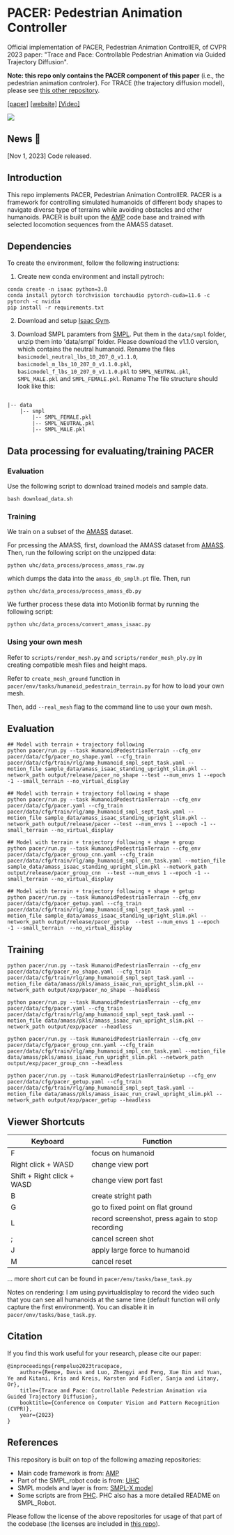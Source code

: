 # PACER: Pedestrian Animation Controller

Official implementation of PACER, Pedestrian Animation ControllER, of CVPR 2023 paper: "Trace and Pace: Controllable Pedestrian Animation via Guided Trajectory Diffusion".

**Note: this repo only contains the PACER component of this paper** (i.e., the pedestrian animation controler). For TRACE (the trajectory diffusion model), please see [this other repository](https://github.com/nv-tlabs/trace).

[[paper]](https://arxiv.org/abs/2304.01893) [[website]](https://research.nvidia.com/labs/toronto-ai/trace-pace/) [[Video]](https://www.youtube.com/watch?v=225c52QDkzg)

<div float="center">
    <img src="assets/gif/trace_pace.gif" />
</div>

## News 🚩

[Nov 1, 2023] Code released.

## Introduction
This repo implements PACER, Pedestrian Animation ControllER. PACER is a framework for controlling simulated humanoids of different body shapes to navigate diverse type of terrains while avoiding obstacles and other humanoids. PACER is built upon the [AMP](https://github.com/NVIDIA-Omniverse/IsaacGymEnvs) code base and trained with selected locomotion sequences from the AMASS dataset. 


## Dependencies

To create the environment, follow the following instructions: 

1. Create new conda environment and install pytroch:
```
conda create -n isaac python=3.8
conda install pytorch torchvision torchaudio pytorch-cuda=11.6 -c pytorch -c nvidia
pip install -r requirements.txt
```

2. Download and setup [Isaac Gym](https://developer.nvidia.com/isaac-gym). 


3. Download SMPL paramters from [SMPL](https://smpl.is.tue.mpg.de/). Put them in the `data/smpl` folder, unzip them into 'data/smpl' folder. Please download the v1.1.0 version, which contains the neutral humanoid. Rename the files `basicmodel_neutral_lbs_10_207_0_v1.1.0`, `basicmodel_m_lbs_10_207_0_v1.1.0.pkl`, `basicmodel_f_lbs_10_207_0_v1.1.0.pkl` to `SMPL_NEUTRAL.pkl`, `SMPL_MALE.pkl` and `SMPL_FEMALE.pkl`. Rename The file structure should look like this:

```

|-- data
    |-- smpl
        |-- SMPL_FEMALE.pkl
        |-- SMPL_NEUTRAL.pkl
        |-- SMPL_MALE.pkl

```

## Data processing for evaluating/training PACER

### Evaluation
Use the following script to download trained models and sample data.

```
bash download_data.sh
```

### Training

We train on a subset of the [AMASS](https://amass.is.tue.mpg.de/) dataset.

For prcessing the AMASS, first, download the AMASS dataset from [AMASS](https://amass.is.tue.mpg.de/). Then, run the following script on the unzipped data:


```
python uhc/data_process/process_amass_raw.py
```

which dumps the data into the `amass_db_smplh.pt` file. Then, run 

```
python uhc/data_process/process_amass_db.py
```

We further process these data into Motionlib format by running the following script:

```
python uhc/data_process/convert_amass_isaac.py
```

### Using your own mesh

Refer to `scripts/render_mesh.py` and `scripts/render_mesh_ply.py` in creating compatible mesh files and height maps. 

Refer to `create_mesh_ground` function in `pacer/env/tasks/humanoid_pedestrain_terrain.py` for how to load your own mesh. 

Then, add `--real_mesh` flag to the command line to use your own mesh.

## Evaluation 

```
## Model with terrain + trajectory following 
python pacer/run.py --task HumanoidPedestrianTerrain --cfg_env pacer/data/cfg/pacer_no_shape.yaml --cfg_train pacer/data/cfg/train/rlg/amp_humanoid_smpl_sept_task.yaml --motion_file sample_data/amass_isaac_standing_upright_slim.pkl --network_path output/release/pacer_no_shape --test --num_envs 1 --epoch -1 --small_terrain --no_virtual_display

## Model with terrain + trajectory following + shape 
python pacer/run.py --task HumanoidPedestrianTerrain --cfg_env pacer/data/cfg/pacer.yaml --cfg_train pacer/data/cfg/train/rlg/amp_humanoid_smpl_sept_task.yaml --motion_file sample_data/amass_isaac_standing_upright_slim.pkl --network_path output/release/pacer --test --num_envs 1 --epoch -1 --small_terrain --no_virtual_display

## Model with terrain + trajectory following + shape + group
python pacer/run.py --task HumanoidPedestrianTerrain --cfg_env pacer/data/cfg/pacer_group_cnn.yaml --cfg_train pacer/data/cfg/train/rlg/amp_humanoid_smpl_cnn_task.yaml --motion_file sample_data/amass_isaac_standing_upright_slim.pkl --network_path output/release/pacer_group_cnn  --test --num_envs 1 --epoch -1 --small_terrain --no_virtual_display

## Model with terrain + trajectory following + shape + getup
python pacer/run.py --task HumanoidPedestrianTerrain --cfg_env pacer/data/cfg/pacer_getup.yaml --cfg_train pacer/data/cfg/train/rlg/amp_humanoid_smpl_sept_task.yaml --motion_file sample_data/amass_isaac_standing_upright_slim.pkl --network_path output/release/pacer_getup  --test --num_envs 1 --epoch -1 --small_terrain  --no_virtual_display

```


## Training

```
python pacer/run.py --task HumanoidPedestrianTerrain --cfg_env pacer/data/cfg/pacer_no_shape.yaml --cfg_train pacer/data/cfg/train/rlg/amp_humanoid_smpl_sept_task.yaml --motion_file data/amass/pkls/amass_isaac_run_upright_slim.pkl --network_path output/exp/pacer_no_shape --headless 

python pacer/run.py --task HumanoidPedestrianTerrain --cfg_env pacer/data/cfg/pacer.yaml --cfg_train pacer/data/cfg/train/rlg/amp_humanoid_smpl_sept_task.yaml --motion_file data/amass/pkls/amass_isaac_run_upright_slim.pkl --network_path output/exp/pacer --headless 

python pacer/run.py --task HumanoidPedestrianTerrain --cfg_env pacer/data/cfg/pacer_group_cnn.yaml --cfg_train pacer/data/cfg/train/rlg/amp_humanoid_smpl_cnn_task.yaml --motion_file data/amass/pkls/amass_isaac_run_upright_slim.pkl --network_path output/exp/pacer_group_cnn --headless 

python pacer/run.py --task HumanoidPedestrianTerrainGetup --cfg_env pacer/data/cfg/pacer_getup.yaml --cfg_train pacer/data/cfg/train/rlg/amp_humanoid_smpl_sept_task.yaml --motion_file data/amass/pkls/amass_isaac_run_crawl_upright_slim.pkl --network_path output/exp/pacer_getup --headless 
```

## Viewer Shortcuts

| Keyboard | Function |
| ---- | --- |
| F | focus on humanoid |
| Right click + WASD | change view port |
| Shift + Right click + WASD | change view port fast |
| B | create stright path |
| G | go to fixed point on flat ground |
| L | record screenshot, press again to stop recording|
| ; | cancel screen shot|
| J | apply large force to humanoid |
| M | cancel reset |

... more short cut can be found in `pacer/env/tasks/base_task.py`

Notes on rendering: I am using pyvirtualdisplay to record the video such that you can see all humanoids at the same time (default function will only capture the first environment). You can disable it in `pacer/env/tasks/base_task.py`. 


## Citation
If you find this work useful for your research, please cite our paper:
```
@inproceedings{rempeluo2023tracepace,
    author={Rempe, Davis and Luo, Zhengyi and Peng, Xue Bin and Yuan, Ye and Kitani, Kris and Kreis, Karsten and Fidler, Sanja and Litany, Or},
    title={Trace and Pace: Controllable Pedestrian Animation via Guided Trajectory Diffusion},
    booktitle={Conference on Computer Vision and Pattern Recognition (CVPR)},
    year={2023}
}            
```

## References
This repository is built on top of the following amazing repositories: 
* Main code framework is from: [AMP](https://github.com/NVIDIA-Omniverse/IsaacGymEnvs)
* Part of the SMPL_robot code is from: [UHC](https://github.com/ZhengyiLuo/UniversalHumanoidControl)
* SMPL models and layer is from: [SMPL-X model](https://github.com/vchoutas/smplx)
* Some scripts are from [PHC](https://github.com/ZhengyiLuo/PerpetualHumanoidControl). PHC also has a more detailed README on SMPL_Robot. 

Please follow the license of the above repositories for usage of that part of the codebase (the licenses are included in [this repo](./assets/licenses/)). 
